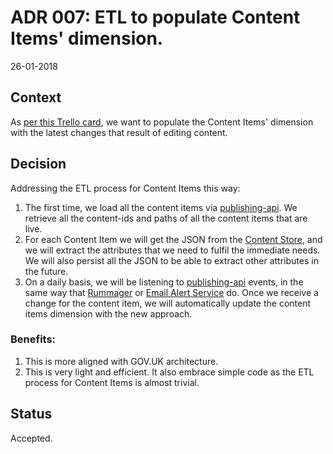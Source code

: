 # ADR 007: ETL to populate Content Items' dimension.

26-01-2018

## Context

As [per this Trello card][1], we want to populate the Content Items' dimension with the latest changes that result of editing content.
   
 
## Decision

Addressing the ETL process for Content Items this way:

1. The first time, we load all the content items via [publishing-api][3]. We retrieve all the content-ids and paths of all the content items that are live.
2. For each Content Item we will get the JSON from the [Content Store][2], and we will extract the attributes that we need to fulfil the immediate needs. We will also persist all the JSON to be able to extract other attributes in the future.
3. On a daily basis, we will be listening to [publishing-api][3] events, in the same way that [Rummager][4] or [Email Alert Service][5] do. Once we receive a change for the content item, we will automatically update the content items dimension with the new approach.

### Benefits:

1. This is more aligned with GOV.UK architecture.
1. This is very light and efficient. It also embrace simple code as the ETL process for Content Items is almost trivial.

## Status

Accepted.

[1]: https://trello.com/c/zqcU0x3s/28-3-content-items-find-source-for-content-items
[2]: http://github.com/alphagov/content-store
[3]: http://github.com/alphagov/publishing-api
[4]: http://github.com/alphagov/rummager
[5]: https://github.com/alphagov/email-alert-service

